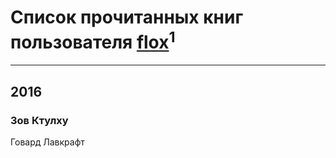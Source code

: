 # Список прочитанных книг пользователя [flox](https://plus.google.com/118232789846913629117)<sup>1</sup>
---

## 2016

### Зов Ктулху
Говард Лавкрафт



